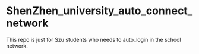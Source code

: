 # ShenZhen_university_auto_connect_network
This repo is just for Szu students who needs to auto_login in the school network.
